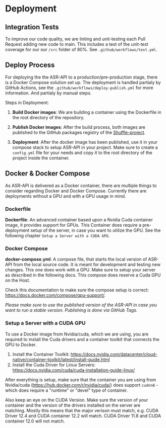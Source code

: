 
# Deployment

## Integration Tests

To improve our code quality, we are linting and unit-testing each Pull Request adding new code to main.
This includes a test of the unit-test coverage for our our `/src` folder of 80%.
See `.github/workflows/test.yml`.

## Deploy Process

For deploying the the ASR-API to a production/pre-production stage, there is a Docker Compose solution set up. The deployment is handled partialy by GitHub Actions, see the `.github/workflows/deploy-publish.yml` for more information. And partialy by manual steps.

Steps in Deployment:

1. **Build Docker images**: We are building a container using the Dockerfile in the root directory of the repository.

1. **Publish Docker images**: After the build process, both images are published to the GitHub packages registry of the [Shuffle-project](https://github.com/orgs/shuffle-project/).

1. **Deployment**: After the docker image has been published, use it in your compose stack to setup ASR-API in your project. Make sure to create a `config.yml` file for your needs and copy it to the root directory of the project inside the container.

## Docker & Docker Compose

As ASR-API is delivered as a Docker container, there are multiple things to consider regarding Docker and Docker Compose. Currently there are deployments without a GPU and with a GPU usage in mind.

### Dockerfile

**Dockerfile**: An advanced container based upon a Nvidia Cuda container image, it provides support for GPUs. This Container does require a pre-deployment setup of the server, in case you want to utilize the GPU. See the following chapter `Setup a Server with a CUDA GPU`.

### Docker Compose

**docker-compose.yml**:  A compose file, that starts the local version of ASR-API from the local source code. It is meant for development and testing new changes. This one does work with a GPU. Make sure to setup your server as described in the following docs. This compose does reserve a Cuda GPU on the Host.

Check this documentation to make sure the compose setup is correct: <https://docs.docker.com/compose/gpu-support/>.

*Please make sure to use the published version of the ASR-API in case you want to run a stable version. Publishing is done via GitHub Tags.*

### Setup a Server with a CUDA GPU

To use a Docker image from Nvidia/cuda, which we are using, you are required to install the Cuda drivers and a container toolkit that connects the GPU to Docker.

1. Install the Container Toolkit: <https://docs.nvidia.com/datacenter/cloud-native/container-toolkit/latest/install-guide.html>
2. Install the Cuda Driver for Linux Servers: <https://docs.nvidia.com/cuda/cuda-installation-guide-linux/>

After everything is setup, make sure that the container you are using from Nvidia/cuda (<https://hub.docker.com/r/nvidia/cuda/>) does support `cudnn8` - which does require a "runtime" or "devel" type of container.

Also keep an eye on the CUDA Version. Make sure the version of your container and the version of the drivers installed on the server are matching. Mostly this means that the major verison must match, e.g. CUDA Driver 12.4 and CUDA container 12.2 will match. CUDA Driver 11.8 and CUDA container 12.0 will not match.
